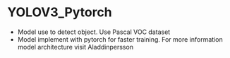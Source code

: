 # YOLOV3_Pytorch
- Model use to detect object. Use Pascal VOC dataset
- Model implement with pytorch for faster training. For more information model architecture visit Aladdinpersson
